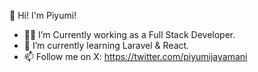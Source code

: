 👋 Hi! I'm Piyumi! 
- 👩‍💻 I’m Currently working as a Full Stack Developer.
- 🌱 I’m currently learning Laravel & React.
- 📫 Follow me on X: https://twitter.com/piyumijayamani
  

